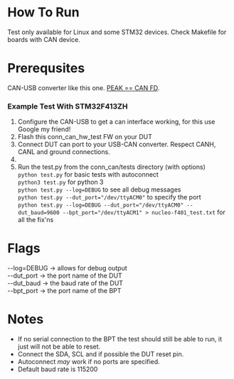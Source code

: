 How To Run
==========
Test only available for Linux and some STM32 devices. Check Makefile for boards with CAN device.

Prerequsites
============
CAN-USB converter like this one. [PEAK == CAN FD](https://www.peak-system.com/PCAN-USB-FD.365.0.html?&L=1).

### Example Test With STM32F413ZH
1. Configure the CAN-USB to get a can interface working, for this use Google my friend!
2. Flash this conn_can_hw_test FW on your DUT
3. Connect DUT can port to your USB-CAN converter. Respect CANH, CANL and ground connections.
4. 
5. Run the test.py from the conn_can/tests directory (with options)</br>
`python test.py` for basic tests with autoconnect</br>
`python3 test.py` for python 3</br>
`python test.py --log=DEBUG` to see all debug messages</br>
`python test.py --dut_port="/dev/ttyACM0"` to specify the port</br>
`python test.py --log=DEBUG --dut_port="/dev/ttyACM0" --dut_baud=9600 --bpt_port="/dev/ttyACM1" > nucleo-f401_test.txt` for all the fix'ns</br>

Flags
==========
--log=DEBUG -> allows for debug output</br>
--dut_port -> the port name of the DUT</br>
--dut_baud -> the baud rate of the DUT</br>
--bpt_port -> the port name of the BPT

Notes
==========
- If no serial connection to the BPT the test should still be able to run, it just will not be able to reset.
- Connect the SDA, SCL and if possible the DUT reset pin.
- Autoconnect *may* work if no ports are specified.
- Default baud rate is 115200
